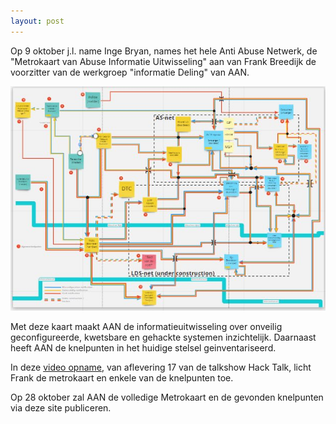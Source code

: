 ```yaml
---
layout: post
---
```

Op 9 oktober j.l. name Inge Bryan, names het hele Anti Abuse Netwerk, de "Metrokaart van Abuse Informatie Uitwisseling" aan van Frank Breedijk de voorzitter van de werkgroep "informatie Deling" van AAN.

![Metrokaart met te lage rsolutie](/assets/img/metro_lowres.jpg)

Met deze kaart maakt AAN de informatieuitwisseling over onveilig geconfigureerde, kwetsbare en gehackte systemen inzichtelijk. Daarnaast heeft AAN de knelpunten in het huidige stelsel geinventariseerd.

In deze [video opname](https://vimeo.com/466635848#t=1h55m30s), van aflevering 17 van de talkshow Hack Talk, licht Frank de metrokaart en enkele van de knelpunten toe.

Op 28 oktober zal AAN de volledige Metrokaart en de gevonden knelpunten via deze site publiceren.